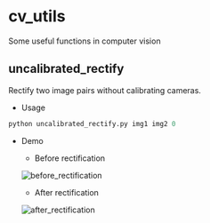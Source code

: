 # cv_utils
Some useful functions in computer vision

## uncalibrated_rectify
Rectify two image pairs without calibrating cameras.

- Usage

```python
python uncalibrated_rectify.py img1 img2 0
```

- Demo
    - Before rectification

    ![before_rectification]("demo_rectify/before_rectification.png")
    
    - After rectification

    ![after_rectification]("demo_rectify/after_rectification.png")
